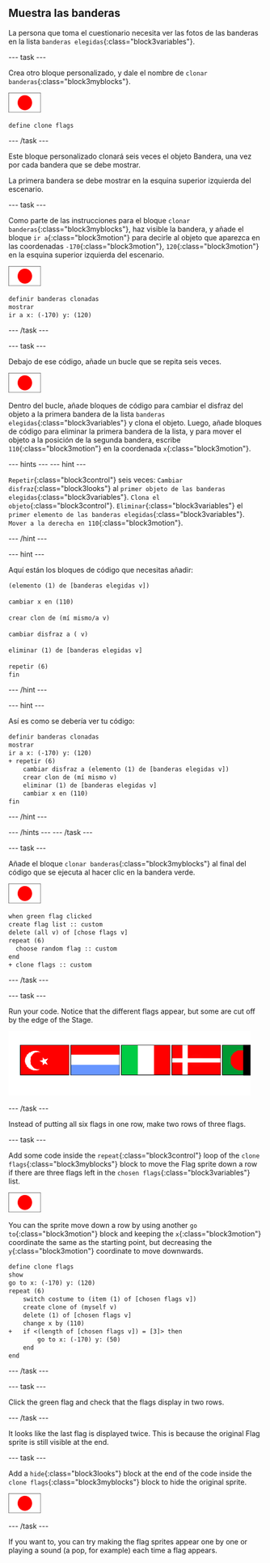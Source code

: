 ## Muestra las banderas

La persona que toma el cuestionario necesita ver las fotos de las banderas en la lista `banderas elegidas`{:class="block3variables"}.

\--- task \---

Crea otro bloque personalizado, y dale el nombre de `clonar banderas`{:class="block3myblocks"}.

![Flag sprite](images/flag-sprite.png)

```blocks3
define clone flags
```

\--- /task \---

Este bloque personalizado clonará seis veces el objeto Bandera, una vez por cada bandera que se debe mostrar.

La primera bandera se debe mostrar en la esquina superior izquierda del escenario.

\--- task \---

Como parte de las instrucciones para el bloque `clonar banderas`{:class="block3myblocks"}, haz visible la bandera, y añade el bloque `ir a`{:class="block3motion"} para decirle al objeto que aparezca en las coordenadas `-170`{:class="block3motion"}, `120`{:class="block3motion"} en la esquina superior izquierda del escenario.

![Flag sprite](images/flag-sprite.png)

```blocks3
definir banderas clonadas
mostrar
ir a x: (-170) y: (120)
```

\--- /task \---

\--- task \---

Debajo de ese código, añade un bucle que se repita seis veces.

![Flag sprite](images/flag-sprite.png)

Dentro del bucle, añade bloques de código para cambiar el disfraz del objeto a la primera bandera de la lista `banderas elegidas`{:class="block3variables"} y clona el objeto. Luego, añade bloques de código para eliminar la primera bandera de la lista, y para mover el objeto a la posición de la segunda bandera, escribe `110`{:class="block3motion"} en la coordenada `x`{:class="block3motion"}.

\--- hints \--- \--- hint \---

`Repetir`{:class="block3control"} seis veces: `Cambiar disfraz`{:class="block3looks"} al `primer objeto de las banderas elegidas`{:class="block3variables"}. `Clona el objeto`{:class="block3control"}. `Eliminar`{:class="block3variables"} el `primer elemento de las banderas elegidas`{:class="block3variables"}. `Mover a la derecha en 110`{:class="block3motion"}.

\--- /hint \---

\--- hint \---

Aquí están los bloques de código que necesitas añadir:

```blocks3
(elemento (1) de [banderas elegidas v])

cambiar x en (110)

crear clon de (mí mismo/a v)

cambiar disfraz a ( v)

eliminar (1) de [banderas elegidas v]

repetir (6)
fin
```

\--- /hint \---

\--- hint \---

Así es como se debería ver tu código:

```blocks3
definir banderas clonadas
mostrar
ir a x: (-170) y: (120)
+ repetir (6)
    cambiar disfraz a (elemento (1) de [banderas elegidas v])
    crear clon de (mí mismo v)
    eliminar (1) de [banderas elegidas v]
    cambiar x en (110)
fin
```

\--- /hint \---

\--- /hints \--- \--- /task \---

\--- task \---

Añade el bloque `clonar banderas`{:class="block3myblocks"} al final del código que se ejecuta al hacer clic en la bandera verde.

![Flag sprite](images/flag-sprite.png)

```blocks3
when green flag clicked
create flag list :: custom
delete (all v) of [chose flags v]
repeat (6)
  choose random flag :: custom
end
+ clone flags :: custom
```

\--- /task \---

\--- task \---

Run your code. Notice that the different flags appear, but some are cut off by the edge of the Stage.

![Flags go off the screen](images/flags-off-the-screen.png)

\--- /task \---

Instead of putting all six flags in one row, make two rows of three flags.

\--- task \---

Add some code inside the `repeat`{:class="block3control"} loop of the `clone flags`{:class="block3myblocks"} block to move the Flag sprite down a row if there are three flags left in the `chosen flags`{:class="block3variables"} list.

![Flag sprite](images/flag-sprite.png)

You can the sprite move down a row by using another `go to`{:class="block3motion"} block and keeping the `x`{:class="block3motion"} coordinate the same as the starting point, but decreasing the `y`{:class="block3motion"} coordinate to move downwards.

```blocks3
define clone flags
show
go to x: (-170) y: (120)
repeat (6)
    switch costume to (item (1) of [chosen flags v])
    create clone of (myself v)
    delete (1) of [chosen flags v]
    change x by (110)
+   if <(length of [chosen flags v]) = [3]> then
        go to x: (-170) y: (50)
    end
end
```

\--- /task \---

\--- task \---

Click the green flag and check that the flags display in two rows.

\--- /task \---

It looks like the last flag is displayed twice. This is because the original Flag sprite is still visible at the end.

\--- task \---

Add a `hide`{:class="block3looks"} block at the end of the code inside the `clone flags`{:class="block3myblocks"} block to hide the original sprite.

![Flag sprite](images/flag-sprite.png)

\--- /task \---

If you want to, you can try making the flag sprites appear one by one or playing a sound (a pop, for example) each time a flag appears.